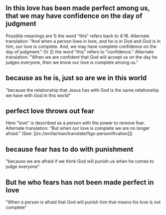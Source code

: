 ## In this love has been made perfect among us, that we may have confidence on the day of judgment ##

Possible meanings are 1) the word "this" refers back to 4:16. Alternate translation: "And when a person lives in love, and he is in God and God is in him, our love is complete. And, we may have complete confidence on the day of judgment." Or 2) the word "this" refers to "confidence." Alternate translation: "When we are confident that God will accept us on the day he judges everyone, then we know our love is complete among us."

## because as he is, just so are we in this world ##

"because the relationship that Jesus has with God is the same relationship we have with God in this world"

## perfect love throws out fear ##

Here "love" is described as a person with the power to remove fear. Alternate translation: "But when our love is complete we are no longer afraid." (See: [[rc://en/ta/man/translate/figs-personification]])

## because fear has to do with punishment ##

"because we are afraid if we think God will punish us when he comes to judge everyone"

## But he who fears has not been made perfect in love ##

"When a person is afraid that God will punish him that means his love is not complete"
